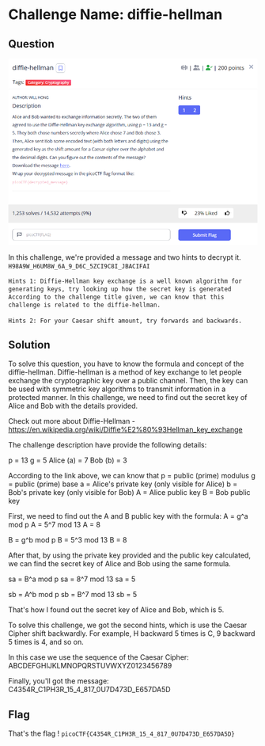 # Challenge Name: diffie-hellman

## Question

![quest](Question.png)

In this challenge, we're provided a message and two hints to decrypt it. 
`H98A9W_H6UM8W_6A_9_D6C_5ZCI9C8I_JBACIFAI`

```
Hints 1: Diffie-Hellman key exchange is a well known algorithm for generating keys, try looking up how the secret key is generated
According to the challenge title given, we can know that this challenge is related to the diffie-hellman. 

Hints 2: For your Caesar shift amount, try forwards and backwards.
```


## Solution
To solve this question, you have to know the formula and concept of the diffie-hellman. Diffie-hellman is a method of key exchange to let people exchange the cryptographic key over a public channel. Then, the key can be used with symmetric key algorithms to transmit information in a protected manner. In this challenge, we need to find out the secret key of Alice and Bob with the details provided. 

Check out more about Diffie-Hellman - https://en.wikipedia.org/wiki/Diffie%E2%80%93Hellman_key_exchange

The challenge description have provide the following details:

p = 13
g = 5
Alice (a) = 7
Bob (b) = 3


According to the link above, we can know that 
p = public (prime) modulus
g = public (prime) base
a = Alice's private key (only visible for Alice)
b = Bob's private key (only visible for Bob)
A = Alice public key
B = Bob public key

First, we need to find out the A and B public key with the formula: 
A = g^a mod p
A = 5^7 mod 13
A = 8

B = g^b mod p
B = 5^3 mod 13
B = 8


After that, by using the private key provided and the public key calculated, we can find the secret key of Alice and Bob using the same formula.

sa = B^a mod p
sa = 8^7 mod 13
sa = 5

sb = A^b mod p
sb = B^7 mod 13
sb = 5

That's how I found out the secret key of Alice and Bob, which is 5. 

To solve this challenge, we got the second hints, which is use the Caesar Cipher shift backwardly. For example, H backward 5 times is C, 9 backward 5 times is 4, and so on. 

In this case we use the sequence of the Caesar Cipher: 
ABCDEFGHIJKLMNOPQRSTUVWXYZ0123456789

Finally, you'll got the message:
C4354R_C1PH3R_15_4_817_0U7D473D_E657DA5D

## Flag
That's the flag !
`
picoCTF{C4354R_C1PH3R_15_4_817_0U7D473D_E657DA5D}
`



